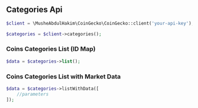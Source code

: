 ## Categories Api

```php
$client = \MusheAbdulHakim\CoinGecko\CoinGecko::client('your-api-key');

$categories = $client->categories();
```


### Coins Categories List (ID Map)


```php
$data = $categories->list();

```


### Coins Categories List with Market Data


```php
$data = $categories->listWithData([
    //parameters
]);

```